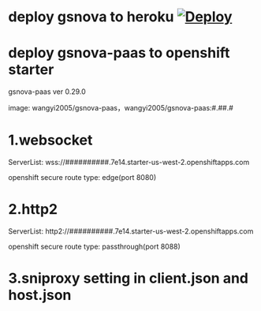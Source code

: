 # deploy gsnova to heroku [![Deploy](https://www.herokucdn.com/deploy/button.png)](https://heroku.com/deploy?template=https://github.com/wangyi2005/gsnova-heroku)
# deploy gsnova-paas to openshift starter

gsnova-paas ver 0.29.0

image: wangyi2005/gsnova-paas，wangyi2005/gsnova-paas:#.##.#

# 1.websocket

ServerList: wss://##########.7e14.starter-us-west-2.openshiftapps.com

openshift secure route type: edge(port 8080)

# 2.http2

ServerList: http2://##########.7e14.starter-us-west-2.openshiftapps.com

openshift secure route type: passthrough(port 8088)

# 3.sniproxy setting in client.json and host.json


